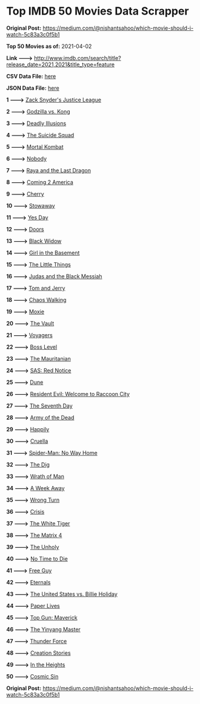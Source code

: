 # Top IMDB 50 Movies Data Scrapper

**Original Post:** https://medium.com/@nishantsahoo/which-movie-should-i-watch-5c83a3c0f5b1

**Top 50 Movies as of:** 2021-04-02

**Link --->** http://www.imdb.com/search/title?release_date=2021,2021&title_type=feature

**CSV Data File:** [here](/Data/data.csv)

**JSON Data File:** [here](/Data/data.json)

**1 --->** [Zack Snyder's Justice League](https://www.imdb.com/title/tt12361974/?ref_=adv_li_tt)

**2 --->** [Godzilla vs. Kong](https://www.imdb.com/title/tt5034838/?ref_=adv_li_tt)

**3 --->** [Deadly Illusions](https://www.imdb.com/title/tt7897330/?ref_=adv_li_tt)

**4 --->** [The Suicide Squad](https://www.imdb.com/title/tt6334354/?ref_=adv_li_tt)

**5 --->** [Mortal Kombat](https://www.imdb.com/title/tt0293429/?ref_=adv_li_tt)

**6 --->** [Nobody](https://www.imdb.com/title/tt7888964/?ref_=adv_li_tt)

**7 --->** [Raya and the Last Dragon](https://www.imdb.com/title/tt5109280/?ref_=adv_li_tt)

**8 --->** [Coming 2 America](https://www.imdb.com/title/tt6802400/?ref_=adv_li_tt)

**9 --->** [Cherry](https://www.imdb.com/title/tt9130508/?ref_=adv_li_tt)

**10 --->** [Stowaway](https://www.imdb.com/title/tt9203694/?ref_=adv_li_tt)

**11 --->** [Yes Day](https://www.imdb.com/title/tt8521876/?ref_=adv_li_tt)

**12 --->** [Doors](https://www.imdb.com/title/tt12483708/?ref_=adv_li_tt)

**13 --->** [Black Widow](https://www.imdb.com/title/tt3480822/?ref_=adv_li_tt)

**14 --->** [Girl in the Basement](https://www.imdb.com/title/tt13269536/?ref_=adv_li_tt)

**15 --->** [The Little Things](https://www.imdb.com/title/tt10016180/?ref_=adv_li_tt)

**16 --->** [Judas and the Black Messiah](https://www.imdb.com/title/tt9784798/?ref_=adv_li_tt)

**17 --->** [Tom and Jerry](https://www.imdb.com/title/tt1361336/?ref_=adv_li_tt)

**18 --->** [Chaos Walking](https://www.imdb.com/title/tt2076822/?ref_=adv_li_tt)

**19 --->** [Moxie](https://www.imdb.com/title/tt6432466/?ref_=adv_li_tt)

**20 --->** [The Vault](https://www.imdb.com/title/tt9742794/?ref_=adv_li_tt)

**21 --->** [Voyagers](https://www.imdb.com/title/tt9664108/?ref_=adv_li_tt)

**22 --->** [Boss Level](https://www.imdb.com/title/tt7638348/?ref_=adv_li_tt)

**23 --->** [The Mauritanian](https://www.imdb.com/title/tt4761112/?ref_=adv_li_tt)

**24 --->** [SAS: Red Notice](https://www.imdb.com/title/tt4479380/?ref_=adv_li_tt)

**25 --->** [Dune](https://www.imdb.com/title/tt1160419/?ref_=adv_li_tt)

**26 --->** [Resident Evil: Welcome to Raccoon City](https://www.imdb.com/title/tt6920084/?ref_=adv_li_tt)

**27 --->** [The Seventh Day](https://www.imdb.com/title/tt11263022/?ref_=adv_li_tt)

**28 --->** [Army of the Dead](https://www.imdb.com/title/tt0993840/?ref_=adv_li_tt)

**29 --->** [Happily](https://www.imdb.com/title/tt9849004/?ref_=adv_li_tt)

**30 --->** [Cruella](https://www.imdb.com/title/tt3228774/?ref_=adv_li_tt)

**31 --->** [Spider-Man: No Way Home](https://www.imdb.com/title/tt10872600/?ref_=adv_li_tt)

**32 --->** [The Dig](https://www.imdb.com/title/tt3661210/?ref_=adv_li_tt)

**33 --->** [Wrath of Man](https://www.imdb.com/title/tt11083552/?ref_=adv_li_tt)

**34 --->** [A Week Away](https://www.imdb.com/title/tt11388278/?ref_=adv_li_tt)

**35 --->** [Wrong Turn](https://www.imdb.com/title/tt9110170/?ref_=adv_li_tt)

**36 --->** [Crisis](https://www.imdb.com/title/tt9731682/?ref_=adv_li_tt)

**37 --->** [The White Tiger](https://www.imdb.com/title/tt6571548/?ref_=adv_li_tt)

**38 --->** [The Matrix 4](https://www.imdb.com/title/tt10838180/?ref_=adv_li_tt)

**39 --->** [The Unholy](https://www.imdb.com/title/tt9419056/?ref_=adv_li_tt)

**40 --->** [No Time to Die](https://www.imdb.com/title/tt2382320/?ref_=adv_li_tt)

**41 --->** [Free Guy](https://www.imdb.com/title/tt6264654/?ref_=adv_li_tt)

**42 --->** [Eternals](https://www.imdb.com/title/tt9032400/?ref_=adv_li_tt)

**43 --->** [The United States vs. Billie Holiday](https://www.imdb.com/title/tt8521718/?ref_=adv_li_tt)

**44 --->** [Paper Lives](https://www.imdb.com/title/tt13045890/?ref_=adv_li_tt)

**45 --->** [Top Gun: Maverick](https://www.imdb.com/title/tt1745960/?ref_=adv_li_tt)

**46 --->** [The Yinyang Master](https://www.imdb.com/title/tt12151820/?ref_=adv_li_tt)

**47 --->** [Thunder Force](https://www.imdb.com/title/tt10121392/?ref_=adv_li_tt)

**48 --->** [Creation Stories](https://www.imdb.com/title/tt5693182/?ref_=adv_li_tt)

**49 --->** [In the Heights](https://www.imdb.com/title/tt1321510/?ref_=adv_li_tt)

**50 --->** [Cosmic Sin](https://www.imdb.com/title/tt11762434/?ref_=adv_li_tt)

**Original Post:** https://medium.com/@nishantsahoo/which-movie-should-i-watch-5c83a3c0f5b1
